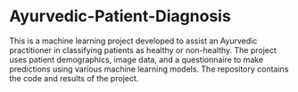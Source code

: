 # Ayurvedic-Patient-Diagnosis
This is a machine learning project developed to assist an Ayurvedic practitioner in classifying patients as healthy or non-healthy. The project uses patient demographics, image data, and a questionnaire to make predictions using various machine learning models. The repository contains the code and results of the project.
